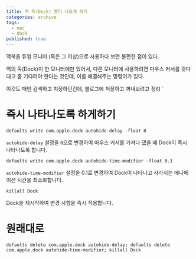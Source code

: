 ```yaml
---
title: 맥 독(Dock) 빨리 나오게 하기
categories: archive
tags:
  - mac
  - dock
published: true
---
```

맥북을 듀얼 모니터 (혹은 그 이상)으로 사용하다 보면 불편한 점이 있다.

맥의 독(Dock)이 한 모니터에만 있어서, 다른 모니터에 사용하려면 마우스 커서를 갖다대고 좀 기다려야 한다는 것인데, 이를 해결해주는 명령어가 있다.

이것도 매번 검색하고 지정하던건데, 블로그에 저장하고 꺼내보려고 정리
`
# 즉시 나타나도록 하게하기

```
defaults write com.apple.dock autohide-delay -float 0
```

`autohide-delay` 설정을 `0`으로 변경하여 마우스 커서를 가져다 댔을 때 Dock이 즉시 나타나도록 합니다.

```
defaults write com.apple.dock autohide-time-modifier -float 0.1
```

`autohide-time-modifier` 설정을 0.1로 변경하여 Dock이 나타나고 사라지는 애니메이션 시간을 최소화합니다.

```
killall Dock
```

Dock을 재시작하여 변경 사항을 즉시 적용합니다.

# 원래대로
```
defaults delete com.apple.dock autohide-delay; defaults delete com.apple.dock autohide-time-modifier; killall Dock
```